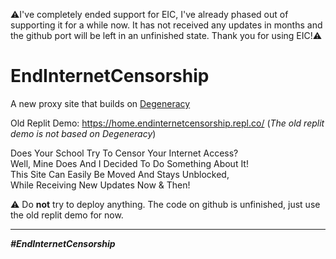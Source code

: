 ⚠️I've completely ended support for EIC, I've already phased out of supporting it for a while now. It has not received any updates in months and the github port will be left in an unfinished state. Thank you for using EIC!⚠️

# EndInternetCensorship

A new proxy site that builds on [Degeneracy](https://github.com/Degen-dev/Degeneracy)

Old Replit Demo: https://home.endinternetcensorship.repl.co/ (*The old replit demo is not based on Degeneracy*)

Does Your School Try To Censor Your Internet Access?<br>
Well, Mine Does And I Decided To Do Something About It!<br>
This Site Can Easily Be Moved And Stays Unblocked,<br>
While Receiving New Updates Now & Then!

⚠️ Do **not** try to deploy anything. The code on github is unfinished, just use the old replit demo for now.

<hr>

<i><b>#EndInternetCensorship<b><i>
